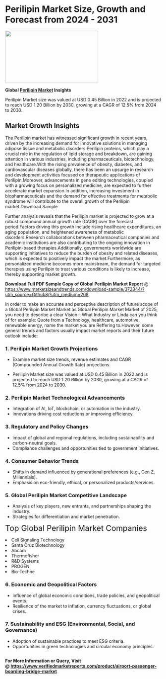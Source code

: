 <H1>Perilipin Market Size, Growth and Forecast from 2024 - 2031</H1><img class="aligncenter size-medium wp-image-584254" src="https://thirdeyenews.in/wp-content/uploads/2024/09/Global-Market-Research-300x168.jpeg" alt="" width="300" height="168" /><p><strong>Global&nbsp;<a href="https://www.marketsizeandtrends.com/download-sample/372344/?utm_source=Github8j?utm_medium=208">Perilipin Market</a> Insights</strong></p><p>Perilipin Market size was valued at USD 0.45 Billion in 2022 and is projected to reach USD 1.20 Billion by 2030, growing at a CAGR of 12.5% from 2024 to 2030.</p><p><h2>Market Growth Insights</h2> <p>The Perilipin market has witnessed significant growth in recent years, driven by the increasing demand for innovative solutions in managing adipose tissue and metabolic disorders.Perilipin proteins, which play a crucial role in the regulation of lipid storage and breakdown, are gaining attention in various industries, including pharmaceuticals, biotechnology, and healthcare.With the rising prevalence of obesity, diabetes, and cardiovascular diseases globally, there has been an upsurge in research and development activities focused on therapeutic applications of Perilipin.Moreover, advancements in gene editing technologies, coupled with a growing focus on personalized medicine, are expected to further accelerate market expansion.In addition, increasing investment in biopharmaceuticals and the demand for effective treatments for metabolic syndrome will contribute to the overall growth of the Perilipin market.Download Sample </p> <p>Further analysis reveals that the Perilipin market is projected to grow at a robust compound annual growth rate (CAGR) over the forecast period.Factors driving this growth include rising healthcare expenditures, an aging population, and heightened awareness of metabolic disorders.Research collaborations between pharmaceutical companies and academic institutions are also contributing to the ongoing innovation in Perilipin-based therapies.Additionally, governments worldwide are supporting initiatives to reduce the burden of obesity and related diseases, which is expected to positively impact the market.Furthermore, as personalized medicine becomes more mainstream, the demand for targeted therapies using Perilipin to treat various conditions is likely to increase, thereby supporting market growth.</p><p><span class=""><strong>Download Full PDF Sample Copy of Global Perilipin Market Report</strong> @ <a href="https://www.marketsizeandtrends.com/download-sample/372344/?utm_source=Github8j?utm_medium=208" target="_blank">https://www.marketsizeandtrends.com/download-sample/372344/?utm_source=Github8j?utm_medium=208</a></span></p><p>In order to make an accurate and perceptive description of future scope of a Global&nbsp;Perilipin Market Market as Global&nbsp;Perilipin Market Market of 2025, you need to describe a clear Vision &ndash; What Industry or Linda can you think of for example: Quote from a Technology, healthcare, automotive, renewable energy, name the market you are Reffering to.However, some general trends and factors usually impact market reports and their future outlook include:</p><h3>1.&nbsp;<strong>Perilipin Market Growth Projections</strong></h3><ul><li>Examine market size trends, revenue estimates and CAGR (Compounded Annual Growth Rate) projections.</li><li><p>Perilipin Market size was valued at USD 0.45 Billion in 2022 and is projected to reach USD 1.20 Billion by 2030, growing at a CAGR of 12.5% from 2024 to 2030.</p></li></ul><h3>2.&nbsp;<strong>Perilipin Market Technological Advancements</strong></h3><ul><li>Integration of AI, IoT, blockchain, or automation in the industry.</li><li>Innovations driving cost reductions or improving efficiency.</li></ul><h3>3.&nbsp;<strong>Regulatory and Policy Changes</strong></h3><ul><li>Impact of global and regional regulations, including sustainability and carbon-neutral goals.</li><li>Compliance challenges and opportunities tied to government initiatives.</li></ul><h3>4.&nbsp;<strong>Consumer Behavior Trends</strong></h3><ul><li>Shifts in demand influenced by generational preferences (e.g., Gen Z, Millennials).</li><li>Emphasis on eco-friendly, ethical, or personalized products/services.</li></ul><h3>5.&nbsp;<strong>Global Perilipin Market Competitive Landscape</strong></h3><ul><li>Analysis of key players, new entrants, and partnerships shaping the industry.</li><li>Strategies for differentiation and market penetration.</li></ul><p data-pm-slice="1 1 []"><span style="color: inherit; font-family: inherit; font-size: 25px;">Top Global Perilipin Market Companies</span></p><div class="" data-test-id=""><p><li>Cell Signaling Technology</li><li> Santa Cruz Biotechnology</li><li> Abcam</li><li> Thermofisher</li><li> R&D Systems</li><li> PROGEN</li><li> Bio-Techne</li></p></div><h3>6.&nbsp;<strong>Economic and Geopolitical Factors</strong></h3><ul><li>Influence of global economic conditions, trade policies, and geopolitical events.</li><li>Resilience of the market to inflation, currency fluctuations, or global crises.</li></ul><h3>7.&nbsp;<strong>Sustainability and ESG (Environmental, Social, and Governance)</strong></h3><ul><li>Adoption of sustainable practices to meet ESG criteria.</li><li>Opportunities in green technologies and circular economy principles.</li></ul><h2><strong style="font-size: 14px;">For More Information or Query, Visit @&nbsp;</strong><a style="background-color: #ffffff; font-size: 14px;" href="https://www.marketsizeandtrends.com/report/perilipin-market/" target="_blank">https://www.verifiedmarketreports.com/product/airport-passenger-boarding-bridge-market</a></h2>